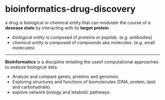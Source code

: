 # bioinformatics-drug-discovery

a drug is biological or chemical entity that can modulate the course of a **desease state** by interacting with its **target protein**

* *biological entity* is composed of *proteins or peptide*. (e.g. antibodies)
* *chemical entity* is composed of *compounds* aka molecules. (e.g. small molecules)
---
**Bioinformatics** is a discipline entailing the useof computational approaches to analyze biological data.
* Analyze and compare genes, proteins and genomes.
* Exploring structures and functions of biomolecules (DNA, protein, lipid and carbohydrate).
* explore network biology and letabolic pathways.
